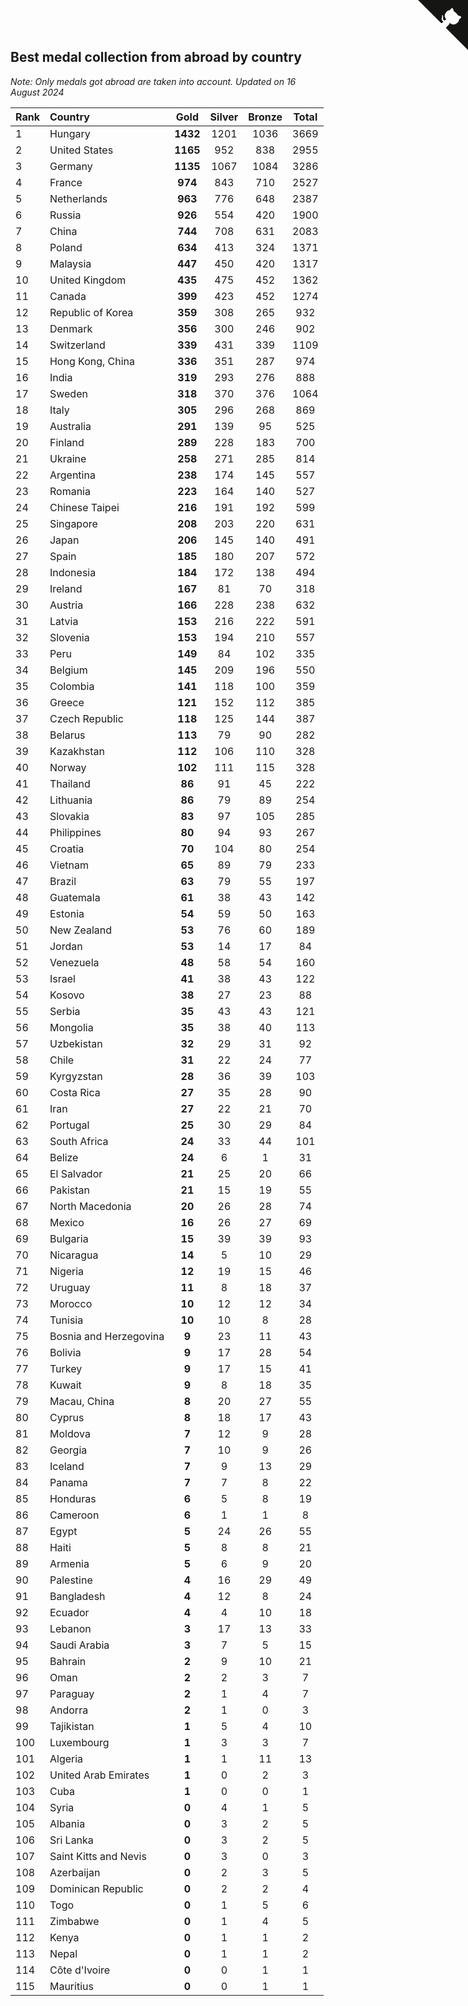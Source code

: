 ## Best medal collection from abroad by country

*Note: Only medals got abroad are taken into account.*
*Updated on 16 August 2024*

| Rank | Country | Gold | Silver | Bronze | Total |
| :--- | :--- | :--: | :--: | :--: | :--: |
| 1 | Hungary | **1432** | 1201 | 1036 | 3669 |
| 2 | United States | **1165** | 952 | 838 | 2955 |
| 3 | Germany | **1135** | 1067 | 1084 | 3286 |
| 4 | France | **974** | 843 | 710 | 2527 |
| 5 | Netherlands | **963** | 776 | 648 | 2387 |
| 6 | Russia | **926** | 554 | 420 | 1900 |
| 7 | China | **744** | 708 | 631 | 2083 |
| 8 | Poland | **634** | 413 | 324 | 1371 |
| 9 | Malaysia | **447** | 450 | 420 | 1317 |
| 10 | United Kingdom | **435** | 475 | 452 | 1362 |
| 11 | Canada | **399** | 423 | 452 | 1274 |
| 12 | Republic of Korea | **359** | 308 | 265 | 932 |
| 13 | Denmark | **356** | 300 | 246 | 902 |
| 14 | Switzerland | **339** | 431 | 339 | 1109 |
| 15 | Hong Kong, China | **336** | 351 | 287 | 974 |
| 16 | India | **319** | 293 | 276 | 888 |
| 17 | Sweden | **318** | 370 | 376 | 1064 |
| 18 | Italy | **305** | 296 | 268 | 869 |
| 19 | Australia | **291** | 139 | 95 | 525 |
| 20 | Finland | **289** | 228 | 183 | 700 |
| 21 | Ukraine | **258** | 271 | 285 | 814 |
| 22 | Argentina | **238** | 174 | 145 | 557 |
| 23 | Romania | **223** | 164 | 140 | 527 |
| 24 | Chinese Taipei | **216** | 191 | 192 | 599 |
| 25 | Singapore | **208** | 203 | 220 | 631 |
| 26 | Japan | **206** | 145 | 140 | 491 |
| 27 | Spain | **185** | 180 | 207 | 572 |
| 28 | Indonesia | **184** | 172 | 138 | 494 |
| 29 | Ireland | **167** | 81 | 70 | 318 |
| 30 | Austria | **166** | 228 | 238 | 632 |
| 31 | Latvia | **153** | 216 | 222 | 591 |
| 32 | Slovenia | **153** | 194 | 210 | 557 |
| 33 | Peru | **149** | 84 | 102 | 335 |
| 34 | Belgium | **145** | 209 | 196 | 550 |
| 35 | Colombia | **141** | 118 | 100 | 359 |
| 36 | Greece | **121** | 152 | 112 | 385 |
| 37 | Czech Republic | **118** | 125 | 144 | 387 |
| 38 | Belarus | **113** | 79 | 90 | 282 |
| 39 | Kazakhstan | **112** | 106 | 110 | 328 |
| 40 | Norway | **102** | 111 | 115 | 328 |
| 41 | Thailand | **86** | 91 | 45 | 222 |
| 42 | Lithuania | **86** | 79 | 89 | 254 |
| 43 | Slovakia | **83** | 97 | 105 | 285 |
| 44 | Philippines | **80** | 94 | 93 | 267 |
| 45 | Croatia | **70** | 104 | 80 | 254 |
| 46 | Vietnam | **65** | 89 | 79 | 233 |
| 47 | Brazil | **63** | 79 | 55 | 197 |
| 48 | Guatemala | **61** | 38 | 43 | 142 |
| 49 | Estonia | **54** | 59 | 50 | 163 |
| 50 | New Zealand | **53** | 76 | 60 | 189 |
| 51 | Jordan | **53** | 14 | 17 | 84 |
| 52 | Venezuela | **48** | 58 | 54 | 160 |
| 53 | Israel | **41** | 38 | 43 | 122 |
| 54 | Kosovo | **38** | 27 | 23 | 88 |
| 55 | Serbia | **35** | 43 | 43 | 121 |
| 56 | Mongolia | **35** | 38 | 40 | 113 |
| 57 | Uzbekistan | **32** | 29 | 31 | 92 |
| 58 | Chile | **31** | 22 | 24 | 77 |
| 59 | Kyrgyzstan | **28** | 36 | 39 | 103 |
| 60 | Costa Rica | **27** | 35 | 28 | 90 |
| 61 | Iran | **27** | 22 | 21 | 70 |
| 62 | Portugal | **25** | 30 | 29 | 84 |
| 63 | South Africa | **24** | 33 | 44 | 101 |
| 64 | Belize | **24** | 6 | 1 | 31 |
| 65 | El Salvador | **21** | 25 | 20 | 66 |
| 66 | Pakistan | **21** | 15 | 19 | 55 |
| 67 | North Macedonia | **20** | 26 | 28 | 74 |
| 68 | Mexico | **16** | 26 | 27 | 69 |
| 69 | Bulgaria | **15** | 39 | 39 | 93 |
| 70 | Nicaragua | **14** | 5 | 10 | 29 |
| 71 | Nigeria | **12** | 19 | 15 | 46 |
| 72 | Uruguay | **11** | 8 | 18 | 37 |
| 73 | Morocco | **10** | 12 | 12 | 34 |
| 74 | Tunisia | **10** | 10 | 8 | 28 |
| 75 | Bosnia and Herzegovina | **9** | 23 | 11 | 43 |
| 76 | Bolivia | **9** | 17 | 28 | 54 |
| 77 | Turkey | **9** | 17 | 15 | 41 |
| 78 | Kuwait | **9** | 8 | 18 | 35 |
| 79 | Macau, China | **8** | 20 | 27 | 55 |
| 80 | Cyprus | **8** | 18 | 17 | 43 |
| 81 | Moldova | **7** | 12 | 9 | 28 |
| 82 | Georgia | **7** | 10 | 9 | 26 |
| 83 | Iceland | **7** | 9 | 13 | 29 |
| 84 | Panama | **7** | 7 | 8 | 22 |
| 85 | Honduras | **6** | 5 | 8 | 19 |
| 86 | Cameroon | **6** | 1 | 1 | 8 |
| 87 | Egypt | **5** | 24 | 26 | 55 |
| 88 | Haiti | **5** | 8 | 8 | 21 |
| 89 | Armenia | **5** | 6 | 9 | 20 |
| 90 | Palestine | **4** | 16 | 29 | 49 |
| 91 | Bangladesh | **4** | 12 | 8 | 24 |
| 92 | Ecuador | **4** | 4 | 10 | 18 |
| 93 | Lebanon | **3** | 17 | 13 | 33 |
| 94 | Saudi Arabia | **3** | 7 | 5 | 15 |
| 95 | Bahrain | **2** | 9 | 10 | 21 |
| 96 | Oman | **2** | 2 | 3 | 7 |
| 97 | Paraguay | **2** | 1 | 4 | 7 |
| 98 | Andorra | **2** | 1 | 0 | 3 |
| 99 | Tajikistan | **1** | 5 | 4 | 10 |
| 100 | Luxembourg | **1** | 3 | 3 | 7 |
| 101 | Algeria | **1** | 1 | 11 | 13 |
| 102 | United Arab Emirates | **1** | 0 | 2 | 3 |
| 103 | Cuba | **1** | 0 | 0 | 1 |
| 104 | Syria | **0** | 4 | 1 | 5 |
| 105 | Albania | **0** | 3 | 2 | 5 |
| 106 | Sri Lanka | **0** | 3 | 2 | 5 |
| 107 | Saint Kitts and Nevis | **0** | 3 | 0 | 3 |
| 108 | Azerbaijan | **0** | 2 | 3 | 5 |
| 109 | Dominican Republic | **0** | 2 | 2 | 4 |
| 110 | Togo | **0** | 1 | 5 | 6 |
| 111 | Zimbabwe | **0** | 1 | 4 | 5 |
| 112 | Kenya | **0** | 1 | 1 | 2 |
| 113 | Nepal | **0** | 1 | 1 | 2 |
| 114 | Côte d'Ivoire | **0** | 0 | 1 | 1 |
| 115 | Mauritius | **0** | 0 | 1 | 1 |


<a href="https://github.com/JustinTimeCuber/wca_statistics" class="github-corner" aria-label="View source on Github"><svg width="80" height="80" viewBox="0 0 250 250" style="fill:#151513; color:#fff; position: absolute; top: 0; border: 0; right: 0;" aria-hidden="true"><path d="M0,0 L115,115 L130,115 L142,142 L250,250 L250,0 Z"></path><path d="M128.3,109.0 C113.8,99.7 119.0,89.6 119.0,89.6 C122.0,82.7 120.5,78.6 120.5,78.6 C119.2,72.0 123.4,76.3 123.4,76.3 C127.3,80.9 125.5,87.3 125.5,87.3 C122.9,97.6 130.6,101.9 134.4,103.2" fill="currentColor" style="transform-origin: 130px 106px;" class="octo-arm"></path><path d="M115.0,115.0 C114.9,115.1 118.7,116.5 119.8,115.4 L133.7,101.6 C136.9,99.2 139.9,98.4 142.2,98.6 C133.8,88.0 127.5,74.4 143.8,58.0 C148.5,53.4 154.0,51.2 159.7,51.0 C160.3,49.4 163.2,43.6 171.4,40.1 C171.4,40.1 176.1,42.5 178.8,56.2 C183.1,58.6 187.2,61.8 190.9,65.4 C194.5,69.0 197.7,73.2 200.1,77.6 C213.8,80.2 216.3,84.9 216.3,84.9 C212.7,93.1 206.9,96.0 205.4,96.6 C205.1,102.4 203.0,107.8 198.3,112.5 C181.9,128.9 168.3,122.5 157.7,114.1 C157.9,116.9 156.7,120.9 152.7,124.9 L141.0,136.5 C139.8,137.7 141.6,141.9 141.8,141.8 Z" fill="currentColor" class="octo-body"></path></svg></a><style>.github-corner:hover .octo-arm{animation:octocat-wave 560ms ease-in-out}@keyframes octocat-wave{0%,100%{transform:rotate(0)}20%,60%{transform:rotate(-25deg)}40%,80%{transform:rotate(10deg)}}@media (max-width:500px){.github-corner:hover .octo-arm{animation:none}.github-corner .octo-arm{animation:octocat-wave 560ms ease-in-out}}</style>
